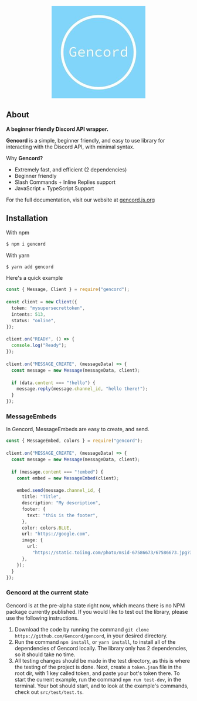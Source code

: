 <p align="center">
  <img src="assets/gencordevensmaller.png" />
</p>

## About

**A beginner friendly Discord API wrapper.**

**Gencord** is a simple, beginner friendly, and easy to use library for interacting with the Discord API, with minimal syntax.

Why **Gencord?**

- Extremely fast, and efficient (2 dependencies)
- Beginner friendly
- Slash Commands + Inline Replies support
- JavaScript + TypeScript Support

For the full documentation, visit our website at [gencord.js.org](https://gencord.js.org)

## Installation

With npm

```bash
$ npm i gencord
```

With yarn

```bash
$ yarn add gencord
```

Here's a quick example

```ts
const { Message, Client } = require("gencord");

const client = new Client({
  token: "mysupersecrettoken",
  intents: 513,
  status: "online",
});

client.on("READY", () => {
  console.log("Ready");
});

client.on("MESSAGE_CREATE", (messageData) => {
  const message = new Message(messageData, client);

  if (data.content === "!hello") {
    message.reply(message.channel_id, "hello there!");
  }
});
```

### MessageEmbeds

In Gencord, MessageEmbeds are easy to create, and send.

```ts
const { MessageEmbed, colors } = require("gencord");

client.on("MESSAGE_CREATE", (messageData) => {
  const message = new Message(messageData, client);

  if (message.content === "!embed") {
    const embed = new MessageEmbed(client);

    embed.send(message.channel_id, {
      title: "Title",
      description: "My description",
      footer: {
        text: "this is the footer",
      },
      color: colors.BLUE,
      url: "https://google.com",
      image: {
        url:
          "https://static.toiimg.com/photo/msid-67586673/67586673.jpg?3918697",
      },
    });
  }
});
```

### Gencord at the current state

Gencord is at the pre-alpha state right now, which means there is no NPM package currently published. If you would like to test out the library, please use the following instructions.

1. Download the code by running the command `git clone https://github.com/Gencord/gencord`, in your desired directory.
2. Run the command `npm install`, or `yarn install`, to install all of the dependencies of Gencord locally. The library only has 2 dependencies, so it should take no time.
3. All testing changes should be made in the test directory, as this is where the testing of the project is done. Next, create a `token.json` file in the root dir, with 1 key called token, and paste your bot's token there. To start the current example, run the command `npm run test-dev`, in the terminal. Your bot should start, and to look at the example's commands, check out `src/test/test.ts`.
